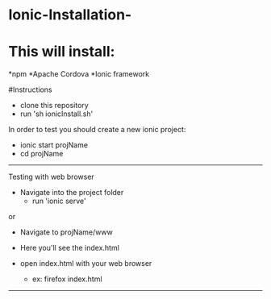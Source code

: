 # Ionic-Installation-

# This will install:
  *npm
  *Apache Cordova
  *Ionic framework


#Instructions
   * clone this repository
   * run 'sh ionicInstall.sh'

In order to test you should create a new ionic project:

   * ionic start projName
   * cd projName


*********************************************************
Testing with web browser

* Navigate into the project folder
  * run 'ionic serve'

or

* Navigate to projName/www
* Here you'll see the index.html

* open index.html with your web browser
  * ex: firefox index.html

*********************************************************